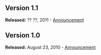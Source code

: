 ## Version 1.1
**Released:** ?? ??, 2011 - [Announcement]()

## Version 1.0
**Released:** August 23, 2010 - [Announcement](http://fusiongrokker.com/post/taffy-a-restful-framework-for-coldfusion)
